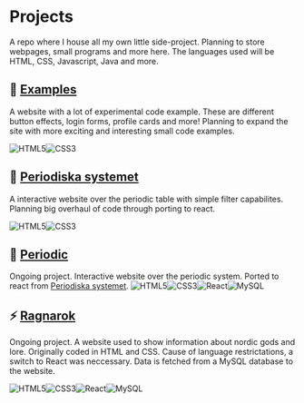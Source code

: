 # Projects

A repo where I house all my own little side-project. Planning to store webpages, small programs and more here. The languages used will be HTML, CSS, Javascript, Java and more.

## :notebook_with_decorative_cover: [Examples](Examples/)

A website with a lot of experimental code example. These are different button effects, login forms, profile cards and more! Planning to expand the site with more exciting and interesting small code examples.

![HTML5](https://img.shields.io/badge/html5-%23E34F26.svg?style=for-the-badge&logo=html5&logoColor=white)![CSS3](https://img.shields.io/badge/css3-%231572B6.svg?style=for-the-badge&logo=css3&logoColor=white)

## :microscope: [Periodiska systemet](Periodiska_Systemet/)

A interactive website over the periodic table with simple filter capabilites. Planning big overhaul of code through porting to react. 

![HTML5](https://img.shields.io/badge/html5-%23E34F26.svg?style=for-the-badge&logo=html5&logoColor=white)![CSS3](https://img.shields.io/badge/css3-%231572B6.svg?style=for-the-badge&logo=css3&logoColor=white)

## :microscope: [Periodic](periodic/)

Ongoing project. Interactive website over the periodic system. Ported to react from [Periodiska systemet](Periodiska_Systemet/).
![HTML5](https://img.shields.io/badge/html5-%23E34F26.svg?style=for-the-badge&logo=html5&logoColor=white)![CSS3](https://img.shields.io/badge/css3-%231572B6.svg?style=for-the-badge&logo=css3&logoColor=white)![React](https://img.shields.io/badge/react-%2320232a.svg?style=for-the-badge&logo=react&logoColor=%2361DAFB)![MySQL](https://img.shields.io/badge/mysql-%2300f.svg?style=for-the-badge&logo=mysql&logoColor=white)

## :zap: [Ragnarok](Ragnarok/)

Ongoing project. A website used to show information about nordic gods and lore. Originally coded in HTML and CSS. Cause of language restrictations, a switch to React was neccessary. Data is fetched from a MySQL database to the website.

![HTML5](https://img.shields.io/badge/html5-%23E34F26.svg?style=for-the-badge&logo=html5&logoColor=white)![CSS3](https://img.shields.io/badge/css3-%231572B6.svg?style=for-the-badge&logo=css3&logoColor=white)![React](https://img.shields.io/badge/react-%2320232a.svg?style=for-the-badge&logo=react&logoColor=%2361DAFB)![MySQL](https://img.shields.io/badge/mysql-%2300f.svg?style=for-the-badge&logo=mysql&logoColor=white)
